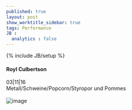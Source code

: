 ```yaml
---
published: true
layout: post
show_worktitle_sidebar: true
tags: Performance
JB :
  analytics : false
---
```


{% include JB/setup %}




<p>
<h4>Royl Culbertson</h4>
03|11|16
<br />
Metall/Schweine/Popcorn/Styropor und Pommes
<br /><br />
<img src="{{ site.url }}/images/royl-culbertson.jpg" alt="image">
<br /><br />


</p>



